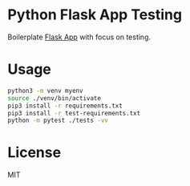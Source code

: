 Python Flask App Testing
=

Boilerplate [Flask App](http://flask.pocoo.org/) with focus on testing.

Usage
==

```bash
python3 -m venv myenv
source ./venv/bin/activate
pip3 install -r requirements.txt
pip3 install -r test-requirements.txt
python -m pytest ./tests -vv
```


License
==

MIT
